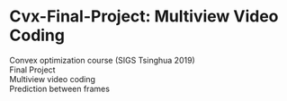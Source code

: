 # Cvx-Final-Project: Multiview Video Coding
Convex optimization course (SIGS Tsinghua 2019)  
Final Project  
Multiview video coding  
Prediction between frames
